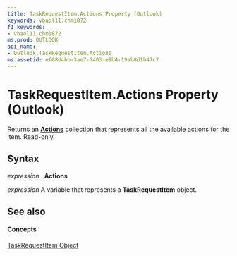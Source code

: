 ```yaml
---
title: TaskRequestItem.Actions Property (Outlook)
keywords: vbaol11.chm1872
f1_keywords:
- vbaol11.chm1872
ms.prod: OUTLOOK
api_name:
- Outlook.TaskRequestItem.Actions
ms.assetid: ef68d4bb-3ae7-7403-e9b4-19ab8d1b47c7
---
```



# TaskRequestItem.Actions Property (Outlook)

Returns an  **[Actions](actions-object-outlook.md)** collection that represents all the available actions for the item. Read-only.


## Syntax

 _expression_ . **Actions**

 _expression_ A variable that represents a **TaskRequestItem** object.


## See also


#### Concepts


[TaskRequestItem Object](taskrequestitem-object-outlook.md)

